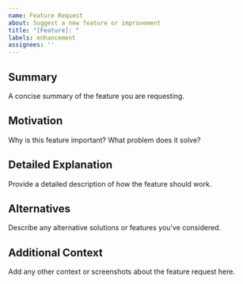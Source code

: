 ```yaml
---
name: Feature Request
about: Suggest a new feature or improvement
title: "[Feature]: "
labels: enhancement
assignees: ''
---
```


## Summary

A concise summary of the feature you are requesting.

## Motivation

Why is this feature important? What problem does it solve?

## Detailed Explanation

Provide a detailed description of how the feature should work.

## Alternatives

Describe any alternative solutions or features you've considered.

## Additional Context

Add any other context or screenshots about the feature request here.